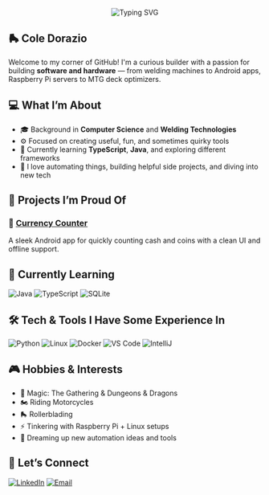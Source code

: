 <!--
**KlassicCole/KlassicCole** is a ✨ _special_ ✨ repository because its `README.md` (this file) appears on your GitHub profile.
-->

<!-- Typing animation -->
<p align="center">
  <img src="https://readme-typing-svg.demolab.com?font=Fira+Code&size=22&pause=1000&color=F7F7F7&center=true&vCenter=true&width=650&lines=Hey+there%2C+I'm+Cole+Dorazio!+%F0%9F%8F%8D%EF%B8%8F;I+write+code+that+does+the+boring+stuff+for+me.+%F0%9F%94%A7;Forging+code+like+steel.+%E2%9A%92%EF%B8%8F;Let's+automate+some+things+%F0%9F%A4%96" alt="Typing SVG" />
</p>

## 🛼 Cole Dorazio

Welcome to my corner of GitHub! I'm a curious builder with a passion for building **software and hardware** — from welding machines to Android apps, Raspberry Pi servers to MTG deck optimizers.

## 💻 What I’m About

- 🎓 Background in **Computer Science** and **Welding Technologies**
- ⚙️ Focused on creating useful, fun, and sometimes quirky tools
- 🧠 Currently learning **TypeScript**, **Java**, and exploring different frameworks
- 🧩 I love automating things, building helpful side projects, and diving into new tech

## 🧪 Projects I’m Proud Of

### 🚀 [Currency Counter](https://github.com/your-username/currency-counter)
A sleek Android app for quickly counting cash and coins with a clean UI and offline support.

## 🌱 Currently Learning

![Java](https://img.shields.io/badge/-Java-ED8B00?style=flat-square&logo=java&logoColor=white)
![TypeScript](https://img.shields.io/badge/-TypeScript-3178C6?style=flat-square&logo=typescript&logoColor=white)
![SQLite](https://img.shields.io/badge/-SQLite-003B57?style=flat-square&logo=sqlite&logoColor=white)

## 🛠️ Tech & Tools I Have Some Experience In

![Python](https://img.shields.io/badge/-Python-3670A0?style=flat-square&logo=python&logoColor=white)
![Linux](https://img.shields.io/badge/-Linux-FCC624?style=flat-square&logo=linux&logoColor=black)
![Docker](https://img.shields.io/badge/-Docker-2496ED?style=flat-square&logo=docker&logoColor=white)
![VS Code](https://img.shields.io/badge/-VS%20Code-007ACC?style=flat-square&logo=visual-studio-code&logoColor=white)
![IntelliJ](https://img.shields.io/badge/-IntelliJ-000000?style=flat-square&logo=intellijidea&logoColor=white)

## 🎮 Hobbies & Interests

- 🧙 Magic: The Gathering & Dungeons & Dragons
- 🏍️ Riding Motorcycles
- 🛼 Rollerblading
- ⚡ Tinkering with Raspberry Pi + Linux setups
- 🤖 Dreaming up new automation ideas and tools

## 🔗 Let’s Connect

[![LinkedIn](https://img.shields.io/badge/LinkedIn-blue?style=flat-square&logo=linkedin&logoColor=white)](https://www.linkedin.com/in/coledorazio/)
[![Email](https://img.shields.io/badge/Email-D14836?style=flat-square&logo=gmail&logoColor=white)](mailto:work.dorazio@gmail.com)
